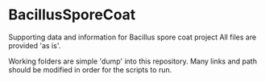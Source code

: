 BacillusSporeCoat
=================
Supporting data and information for Bacillus spore coat project
All files are provided 'as is'. 

Working folders are simple 'dump' into this repository. Many links and path should be modified 
in order for the scripts to run. 
